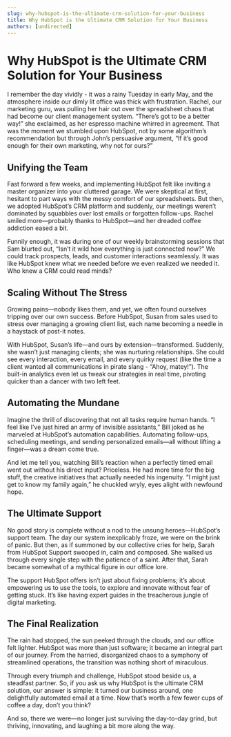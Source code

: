 ```yaml
---
slug: why-hubspot-is-the-ultimate-crm-solution-for-your-business
title: Why HubSpot is the Ultimate CRM Solution for Your Business
authors: [undirected]
---
```


# Why HubSpot is the Ultimate CRM Solution for Your Business

I remember the day vividly - it was a rainy Tuesday in early May, and the atmosphere inside our dimly lit office was thick with frustration. Rachel, our marketing guru, was pulling her hair out over the spreadsheet chaos that had become our client management system. “There’s got to be a better way!” she exclaimed, as her espresso machine whirred in agreement. That was the moment we stumbled upon HubSpot, not by some algorithm’s recommendation but through John’s persuasive argument, “If it’s good enough for their own marketing, why not for ours?”

## Unifying the Team

Fast forward a few weeks, and implementing HubSpot felt like inviting a master organizer into your cluttered garage. We were skeptical at first, hesitant to part ways with the messy comfort of our spreadsheets. But then, we adopted HubSpot’s CRM platform and suddenly, our meetings weren’t dominated by squabbles over lost emails or forgotten follow-ups. Rachel smiled more—probably thanks to HubSpot—and her dreaded coffee addiction eased a bit.

Funnily enough, it was during one of our weekly brainstorming sessions that Sam blurted out, “Isn’t it wild how everything is just connected now?” We could track prospects, leads, and customer interactions seamlessly. It was like HubSpot knew what we needed before we even realized we needed it. Who knew a CRM could read minds? 

## Scaling Without The Stress

Growing pains—nobody likes them, and yet, we often found ourselves tripping over our own success. Before HubSpot, Susan from sales used to stress over managing a growing client list, each name becoming a needle in a haystack of post-it notes. 

With HubSpot, Susan’s life—and ours by extension—transformed. Suddenly, she wasn’t just managing clients; she was nurturing relationships. She could see every interaction, every email, and every quirky request (like the time a client wanted all communications in pirate slang - “Ahoy, matey!”). The built-in analytics even let us tweak our strategies in real time, pivoting quicker than a dancer with two left feet.

## Automating the Mundane

Imagine the thrill of discovering that not all tasks require human hands. “I feel like I’ve just hired an army of invisible assistants,” Bill joked as he marveled at HubSpot’s automation capabilities. Automating follow-ups, scheduling meetings, and sending personalized emails—all without lifting a finger—was a dream come true. 

And let me tell you, watching Bill’s reaction when a perfectly timed email went out without his direct input? Priceless. He had more time for the big stuff, the creative initiatives that actually needed his ingenuity. “I might just get to know my family again,” he chuckled wryly, eyes alight with newfound hope.

## The Ultimate Support

No good story is complete without a nod to the unsung heroes—HubSpot’s support team. The day our system inexplicably froze, we were on the brink of panic. But then, as if summoned by our collective cries for help, Sarah from HubSpot Support swooped in, calm and composed. She walked us through every single step with the patience of a saint. After that, Sarah became somewhat of a mythical figure in our office lore. 

The support HubSpot offers isn’t just about fixing problems; it’s about empowering us to use the tools, to explore and innovate without fear of getting stuck. It’s like having expert guides in the treacherous jungle of digital marketing.

## The Final Realization

The rain had stopped, the sun peeked through the clouds, and our office felt lighter. HubSpot was more than just software; it became an integral part of our journey. From the harried, disorganized chaos to a symphony of streamlined operations, the transition was nothing short of miraculous.

Through every triumph and challenge, HubSpot stood beside us, a steadfast partner. So, if you ask us why HubSpot is the ultimate CRM solution, our answer is simple: it turned our business around, one delightfully automated email at a time. Now that’s worth a few fewer cups of coffee a day, don’t you think?

And so, there we were—no longer just surviving the day-to-day grind, but thriving, innovating, and laughing a bit more along the way.